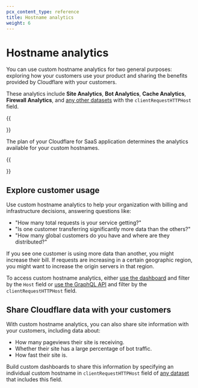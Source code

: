 ```yaml
---
pcx_content_type: reference
title: Hostname analytics
weight: 6
---
```


# Hostname analytics

You can use custom hostname analytics for two general purposes: exploring how your customers use your product and sharing the benefits provided by Cloudflare with your customers.

These analytics include **Site Analytics**, **Bot Analytics**, **Cache Analytics**, **Firewall Analytics**, and [any other datasets](/analytics/graphql-api/features/data-sets/) with the `clientRequestHTTPHost` field.

{{<Aside type="note">}}

The plan of your Cloudflare for SaaS application determines the analytics available for your custom hostnames.

{{</Aside>}}

## Explore customer usage

Use custom hostname analytics to help your organization with billing and infrastructure decisions, answering questions like:

- "How many total requests is your service getting?"
- "Is one customer transferring significantly more data than the others?"
- "How many global customers do you have and where are they distributed?"

If you see one customer is using more data than another, you might increase their bill. If requests are increasing in a certain geographic region, you might want to increase the origin servers in that region.

To access custom hostname analytics, either [use the dashboard](https://support.cloudflare.com/hc/articles/360037684111) and filter by the `Host` field or [use the GraphQL API](/analytics/graphql-api/) and filter by the `clientRequestHTTPHost` field.

## Share Cloudflare data with your customers

With custom hostname analytics, you can also share site information with your customers, including data about:

- How many pageviews their site is receiving.
- Whether their site has a large percentage of bot traffic.
- How fast their site is.

Build custom dashboards to share this information by specifying an individual custom hostname in `clientRequestHTTPHost` field of [any dataset](/analytics/graphql-api/features/data-sets/) that includes this field.
